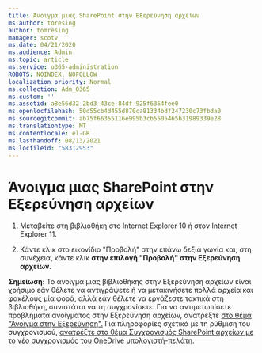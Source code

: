 ```yaml
---
title: Άνοιγμα μιας SharePoint στην Εξερεύνηση αρχείων
ms.author: toresing
author: tomresing
manager: scotv
ms.date: 04/21/2020
ms.audience: Admin
ms.topic: article
ms.service: o365-administration
ROBOTS: NOINDEX, NOFOLLOW
localization_priority: Normal
ms.collection: Adm_O365
ms.custom: ''
ms.assetid: a8e56d32-2bd3-43ce-84df-925f6354fee0
ms.openlocfilehash: 50d55cb4d455d870ca81334bdf247230c73fbda0
ms.sourcegitcommit: ab75f66355116e995b3cb5505465b31989339e28
ms.translationtype: MT
ms.contentlocale: el-GR
ms.lasthandoff: 08/13/2021
ms.locfileid: "58312953"
---
```

# <a name="open-a-sharepoint-library-in-file-explorer"></a>Άνοιγμα μιας SharePoint στην Εξερεύνηση αρχείων

1. Μεταβείτε στη βιβλιοθήκη στο Internet Explorer 10 ή στον Internet Explorer 11. 
    
2. Κάντε κλικ στο εικονίδιο "Προβολή" στην επάνω δεξιά γωνία και, στη συνέχεια, κάντε κλικ **στην επιλογή "Προβολή" στην Εξερεύνηση αρχείων.**
    
**Σημείωση:** Το άνοιγμα μιας βιβλιοθήκης στην Εξερεύνηση αρχείων είναι χρήσιμο εάν θέλετε να αντιγράψετε ή να μετακινήσετε πολλά αρχεία και φακέλους μία φορά, αλλά εάν θέλετε να εργάζεστε τακτικά στη βιβλιοθήκη, συνιστάται να τη συγχρονίσετε. Για να αντιμετωπίσετε προβλήματα ανοίγματος στην Εξερεύνηση αρχείων, ανατρέξτε [στο θέμα "Άνοιγμα στην Εξερεύνηση".](https://go.microsoft.com/fwlink/?linkid=871665) Για πληροφορίες σχετικά με τη ρύθμιση του συγχρονισμού, [ανατρέξτε στο θέμα Συγχρονισμός SharePoint αρχείων με το νέο συγχρονισμός του OneDrive υπολογιστή-πελάτη.](https://go.microsoft.com/fwlink/?linkid=871666) 
  


